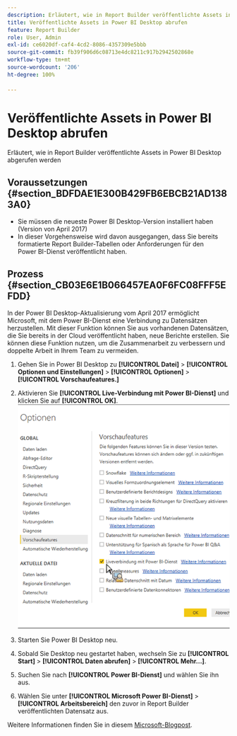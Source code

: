 ```yaml
---
description: Erläutert, wie in Report Builder veröffentlichte Assets in Power BI Desktop abgerufen werden
title: Veröffentlichte Assets in Power BI Desktop abrufen
feature: Report Builder
role: User, Admin
exl-id: ce6020df-caf4-4cd2-8086-4357309e5bbb
source-git-commit: fb39f906d6c08713e4dc8211c917b2942502868e
workflow-type: tm+mt
source-wordcount: '206'
ht-degree: 100%

---
```


# Veröffentlichte Assets in Power BI Desktop abrufen

Erläutert, wie in Report Builder veröffentlichte Assets in Power BI Desktop abgerufen werden

## Voraussetzungen {#section_BDFDAE1E300B429FB6EBCB21AD1383A0}

* Sie müssen die neueste Power BI Desktop-Version installiert haben (Version von April 2017)
* In dieser Vorgehensweise wird davon ausgegangen, dass Sie bereits formatierte Report Builder-Tabellen oder Anforderungen für den Power BI-Dienst veröffentlicht haben.

## Prozess {#section_CB03E6E1B066457EA0F6FC08FFF5EFDD}

In der Power BI Desktop-Aktualisierung vom April 2017 ermöglicht Microsoft, mit dem Power BI-Dienst eine Verbindung zu Datensätzen herzustellen. Mit dieser Funktion können Sie aus vorhandenen Datensätzen, die Sie bereits in der Cloud veröffentlicht haben, neue Berichte erstellen. Sie können diese Funktion nutzen, um die Zusammenarbeit zu verbessern und doppelte Arbeit in Ihrem Team zu vermeiden.

1. Gehen Sie in Power BI Desktop zu **[!UICONTROL Datei]** > **[!UICONTROL Optionen und Einstellungen]** > **[!UICONTROL Optionen]** > **[!UICONTROL Vorschaufeatures.]**
1. Aktivieren Sie **[!UICONTROL Live-Verbindung mit Power BI-Dienst]** und klicken Sie auf **[!UICONTROL OK]**. ![Klicken Sie auf „Live-Verbindung mit Power BI-Dienst“ und dann auf „OK“. ](assets/bi-preview-features.png)

1. Starten Sie Power BI Desktop neu.
1. Sobald Sie Desktop neu gestartet haben, wechseln Sie zu **[!UICONTROL Start]** > **[!UICONTROL Daten abrufen]** > **[!UICONTROL Mehr...]**.
1. Suchen Sie nach **[!UICONTROL Power BI-Dienst]** und wählen Sie ihn aus.
1. Wählen Sie unter **[!UICONTROL Microsoft Power BI-Dienst]** > **[!UICONTROL Arbeitsbereich]** den zuvor in Report Builder veröffentlichten Datensatz aus.

Weitere Informationen finden Sie in diesem [Microsoft-Blogpost](https://powerbi.microsoft.com/en-us/blog/connecting-to-datasets-in-the-power-bi-service-from-desktop/).
